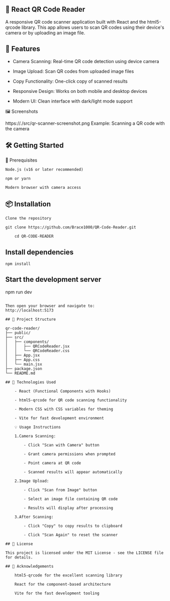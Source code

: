 ## 📱 React QR Code Reader

A responsive QR code scanner application built with React and the html5-qrcode library. This app allows users to scan QR codes using their device's camera or by uploading an image file.

## 🚀 Features

- Camera Scanning: Real-time QR code detection using device camera

- Image Upload: Scan QR codes from uploaded image files

- Copy Functionality: One-click copy of scanned results

- Responsive Design: Works on both mobile and desktop devices

- Modern UI: Clean interface with dark/light mode support

🖼️ Screenshots

https://./src/qr-scanner-screenshot.png
Example: Scanning a QR code with the camera

## 🛠️ Getting Started
🔧 Prerequisites

    Node.js (v16 or later recommended)

    npm or yarn

    Modern browser with camera access

## 📦 Installation

    Clone the repository
    
    git clone https://github.com/Brace1000/QR-Code-Reader.git
    
```
    cd QR-CODE-READER
```
    


## Install dependencies
```
npm install
```



## Start the development server
npm run dev
```

Then open your browser and navigate to:
http://localhost:5173

## 📁 Project Structure

qr-code-reader/
├── public/
├── src/
│   ├── components/
│   │   ├── QRCodeReader.jsx
│   │   └── QRCodeReader.css
│   ├── App.jsx
│   ├── App.css
│   └── main.jsx
├── package.json
└── README.md

## 🧠 Technologies Used

    - React (Functional Components with Hooks)

    - html5-qrcode for QR code scanning functionality

    - Modern CSS with CSS variables for theming

    - Vite for fast development environment

    💡 Usage Instructions

    1.Camera Scanning:

        - Click "Scan with Camera" button

        - Grant camera permissions when prompted

        - Point camera at QR code

        - Scanned results will appear automatically

    2.Image Upload:

        - Click "Scan from Image" button

        - Select an image file containing QR code

        - Results will display after processing

    3.After Scanning:

        - Click "Copy" to copy results to clipboard

        - Click "Scan Again" to reset the scanner

## 📜 License

This project is licensed under the MIT License - see the LICENSE file for details.

## 🙌 Acknowledgements

    html5-qrcode for the excellent scanning library

    React for the component-based architecture

    Vite for the fast development tooling